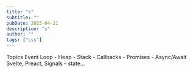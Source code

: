 ```yaml
---
title: "s"
subtitle: ""
pubDate: 2025-04-21
description: "s"
author: ""
tags: ["css"]
---
```


Topics
Event Loop - Heap - Stack - Callbacks - Promises - Async/Await
Svelte, Preact, Signals - state...
